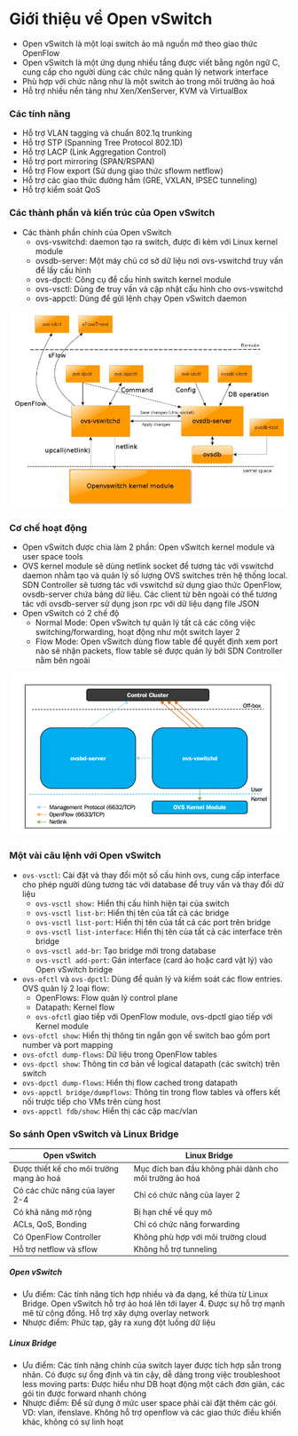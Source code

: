 # Giới thiệu về Open vSwitch
- Open vSwitch là một loại switch ảo mã nguồn mở theo giao thức OpenFlow
- Open vSwitch là một ứng dụng nhiều tầng được viết bằng ngôn ngữ C, cung cấp cho người dùng các chức năng quản lý network interface
- Phù hợp với chức năng như là một switch ảo trong môi trường ảo hoá
- Hỗ trợ nhiều nền tảng như Xen/XenServer, KVM và VirtualBox

### Các tính năng
- Hỗ trợ VLAN tagging và chuẩn 802.1q trunking
- Hỗ trợ STP (Spanning Tree Protocol 802.1D)
- Hỗ trợ LACP (Link Aggregation Control)
- Hỗ trợ port mirroring (SPAN/RSPAN)
- Hỗ trợ Flow export (Sử dụng giao thức sflowm netflow)
- Hỗ trợ các giao thức đường hầm (GRE, VXLAN, IPSEC tunneling)
- Hỗ trợ kiểm soát QoS

### Các thành phần và kiến trúc của Open vSwitch
- Các thành phần chính của Open vSwitch
    - ovs-vswitchd: daemon tạo ra switch, được đi kèm với Linux kernel module
    - ovsdb-server: Một máy chủ cơ sở dữ liệu nơi ovs-vswitchd truy vấn để lấy cấu hình
    - ovs-dpctl: Công cụ để cấu hình switch kernel module
    - ovs-vsctl: Dùng đe truy vấn và cập nhật cấu hình cho ovs-vswitchd
    - ovs-appctl: Dùng để gửi lệnh chạy Open vSwitch daemon

![image](https://github.com/Tubui160999/thuctap_nhanhoa/raw/master/KVM/images/openvs.png)

### Cơ chế hoạt động
- Open vSwitch được chia làm 2 phần: Open vSwitch kernel module và user space tools
- OVS kernel module sẽ dùng netlink socket để tương tác với vswitchd daemon nhằm tạo và quản lý số lượng OVS switches trên hệ thống local. SDN Controller sẽ tương tác với vswitchd sử dụng giao thức OpenFlow, ovsdb-server chứa bảng dữ liệu. Các client từ bên ngoài có thể tương tác với ovsdb-server sử dụng json rpc với dữ liệu dạng file JSON
- Open vSwitch có 2 chế độ
    - Normal Mode: Open vSwitch tự quản lý tất cả các công việc switching/forwarding, hoạt động như một switch layer 2
    - Flow Mode: Open vSwitch dùng flow table để quyết định xem port nào sẽ nhận packets, flow table sẽ được quản lý bởi SDN Controller nằm bên ngoài

![image](https://github.com/Tubui160999/thuctap_nhanhoa/blob/master/KVM/images/openvs1.png)

### Một vài câu lệnh với Open vSwitch
- ```ovs-vsctl```: Cài đặt và thay đổi một số cấu hình ovs, cung cấp interface cho phép người dùng tương tác với database để truy vấn và thay đổi dữ liệu
    - ```ovs-vsctl show:``` Hiển thị cấu hình hiện tại của switch
    - ```ovs-vsctl list-br```: Hiển thị tên của tất cả các bridge
    - ```ovs-vsctl list-port```: Hiển thị tên của tất cả các port trên bridge
    - ```ovs-vsctl list-interface```: Hiển thị tên của tất cả các interface trên bridge
    - ```ovs-vsctl add-br```: Tạo bridge mới trong database
    - ```ovs-vsctl add-port```: Gán interface (card ảo hoặc card vật lý) vào Open vSwitch bridge
- ```ovs-ofctl``` và ```ovs-dpctl```: Dùng để quản lý và kiểm soát các flow entries. OVS quản lý 2 loại flow:
    - OpenFlows: Flow quản lý control plane
    - Datapath: Kernel flow
    - ```ovs-ofctl``` giao tiếp với OpenFlow module, ovs-dpctl giao tiếp với Kernel module
- ```ovs-ofctl show```: Hiển thị thông tin ngắn gọn về switch bao gồm port number và port mapping
- ```ovs-ofctl dump-flows```: Dữ liệu trong OpenFlow tables
- ```ovs-dpctl show```: Thông tin cơ bản về logical datapath (các switch) trên switch
- ```ovs-dpctl dump-flows```: Hiển thị flow cached trong datapath
- ```ovs-appctl bridge/dumpflows```: Thông tin trong flow tables và offers kết nối trược tiếp cho VMs trên cùng host
- ```ovs-appctl fdb/show```: Hiển thị các cặp mac/vlan

### So sánh Open vSwitch và Linux Bridge
| Open vSwitch | Linux Bridge |
| - | - |
| Được thiết kế cho môi trường mạng ảo hoá | Mục đích ban đầu không phải dành cho môi trường ảo hoá |
| Có các chức năng của layer 2-4 | Chỉ có chức năng của layer 2 |
| Có khả năng mở rộng | Bị hạn chế về quy mô |
| ACLs, QoS, Bonding | Chỉ có chức năng forwarding |
| Có OpenFlow Controller | Không phù hợp với môi trường cloud |
| Hỗ trợ netflow và sflow | Không hỗ trợ tunneling |

##### Open vSwitch
- Ưu điểm: Các tính năng tích hợp nhiều và đa dạng, kế thừa từ Linux Bridge. Open vSwitch hỗ trợ ảo hoá lên tới layer 4. Được sự hỗ trợ mạnh mẽ từ cộng đồng. Hỗ trợ xây dựng overlay network
- Nhược điểm: Phức tạp, gây ra xung đột luồng dữ liệu

##### Linux Bridge
- Ưu điểm: Các tính năng chính của switch layer được tích hợp sẵn trong nhân. Có được sự ổng định và tin cậy, dễ dàng trong việc troubleshoot less moving parts: Được hiểu như DB hoạt động một cách đơn giản, các gói tin được forward nhanh chóng
- Nhược điểm: Để sử dụng ở mức user space phải cài đặt thêm các gói. VD: vlan, ifenslave. Không hỗ trợ openflow và các giao thức điều khiển khác, không có sự linh hoạt